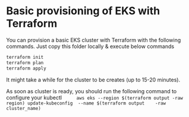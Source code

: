 # Basic provisioning of EKS with Terraform

You can provision a basic EKS cluster with Terraform with the following commands. Just copy this folder locally & execute below commands

```bash
terraform init
terraform plan
terraform apply
```

It might take a while for the cluster to be creates (up to 15-20 minutes).

As soon as cluster is ready, you should run the following command to configure your kubectl
`      aws eks --region $(terraform output -raw region) update-kubeconfig  --name $(terraform output    -raw cluster_name)
`
